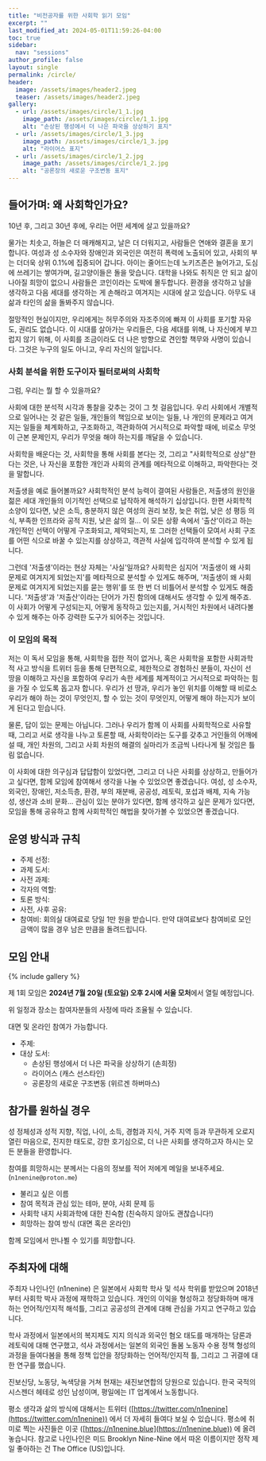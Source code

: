 ```yaml
---
title: "비전공자를 위한 사회학 읽기 모임"
excerpt: ""
last_modified_at: 2024-05-01T11:59:26-04:00
toc: true
sidebar:
  nav: "sessions"
author_profile: false
layout: single
permalink: /circle/
header:
  image: /assets/images/header2.jpeg
  teaser: /assets/images/header2.jpeg
gallery:
  - url: /assets/images/circle/1_1.jpg
    image_path: /assets/images/circle/1_1.jpg
    alt: "손상된 행성에서 더 나은 파국을 상상하기 표지"
  - url: /assets/images/circle/1_3.jpg
    image_path: /assets/images/circle/1_3.jpg
    alt: "라이어스 표지"
  - url: /assets/images/circle/1_2.jpg
    image_path: /assets/images/circle/1_2.jpg
    alt: "공론장의 새로운 구조변동 표지"
---
```


## 들어가며: 왜 사회학인가요?
10년 후, 그리고 30년 후에, 우리는 어떤 세계에 살고 있을까요?

물가는 치솟고, 하늘은 더 매캐해지고, 날은 더 더워지고, 사람들은 연애와 결혼을 포기합니다. 여성과 성 소수자와 장애인과 외국인은 여전히 폭력에 노출되어 있고, 사회의 부는 더더욱 상위 0.1%에 집중되어 갑니다. 아이는 줄어드는데 노키즈존은 늘어가고, 도심에 쓰레기는 쌓여가며, 길고양이들은 돌을 맞습니다. 대학을 나와도 취직은 안 되고 삶이 나아질 희망이 없으니 사람들은 코인이라는 도박에 몰두합니다. 환경을 생각하고 남을 생각하고 다음 세대를 생각하는 게 손해라고 여겨지는 시대에 살고 있습니다. 아무도 내 삶과 타인의 삶을 돌봐주지 않습니다.

절망적인 현실이지만, 우리에게는 허무주의와 자조주의에 빠져 이 사회를 포기할 자유도, 권리도 없습니다. 이 시대를 살아가는 우리들은, 다음 세대를 위해, 나 자신에게 부끄럽지 않기 위해, 이 사회를 조금이라도 더 나은 방향으로 견인할 책무와 사명이 있습니다. 그것은 누구의 일도 아니고, 우리 자신의 일입니다.

### 사회 분석을 위한 도구이자 필터로써의 사회학
그럼, 우리는 뭘 할 수 있을까요? 

사회에 대한 분석적 시각과 통찰을 갖추는 것이 그 첫 걸음입니다. 우리 사회에서 개별적으로 일어나는 것 같은 일들, 개인들의 책임으로 보이는 일들, 나 개인의 문제라고 여겨지는 일들을 체계화하고, 구조화하고, 객관화하여 거시적으로 파악할 때에, 비로소 무엇이 근본 문제인지, 우리가 무엇을 해야 하는지를 깨달을 수 있습니다.
 
사회학을 배운다는 것, 사회학을 통해 사회를 본다는 것, 그리고 "사회학적으로 상상"한다는 것은, 나 자신을 포함한 개인과 사회의 관계를 메타적으로 이해하고, 파악한다는 것을 말합니다. 

저출생을 예로 들어볼까요? 사회학적인 분석 능력이 결여된 사람들은, 저출생의 원인을 젊은 세대 개인들의 이기적인 선택으로 납작하게 해석하기 십상입니다. 한편 사회학적 소양이 있다면, 낮은 소득, 충분하지 않은 여성의 권리 보장, 늦은 취업, 낮은 성 평등 의식, 부족한 인프라와 공적 지원, 낮은 삶의 질... 이 모든 상황 속에서 '출산'이라고 하는 개인적인 선택이 어떻게 구조화되고, 제약되는지, 또 그러한 선택들이 모여서 사회 구조를 어떤 식으로 바꿀 수 있는지를 상상하고, 객관적 사실에 입각하여 분석할 수 있게 됩니다. 

그런데 '저출생'이라는 현상 자체는 '사실'일까요? 사회학은 심지어 '저출생이 왜 사회 문제로 여겨지게 되었는지'를 메타적으로 분석할 수 있게도 해주며, '저출생이 왜 사회 문제로 여겨지게 되었는지를 묻는 행위'를 또 한 번 더 비틀어서 분석할 수 있게도 해줍니다. '저출생'과 '저출산'이라는 단어가 가진 함의에 대해서도 생각할 수 있게 해주죠. 이 사회가 어떻게 구성되는지, 어떻게 동작하고 있는지를, 거시적인 차원에서 내려다볼 수 있게 해주는 아주 강력한 도구가 되어주는 것입니다.

### 이 모임의 목적
저는 이 독서 모임을 통해, 사회학을 접한 적이 없거나, 혹은 사회학을 포함한 사회과학적 사고 방식을 트위터 등을 통해 단편적으로, 제한적으로 경험하신 분들이, 자신이 선 땅을 이해하고 자신을 포함하여 우리가 속한 세계를 체계적이고 거시적으로 파악하는 힘을 가질 수 있도록 돕고자 합니다. 우리가 선 땅과, 우리가 놓인 위치를 이해할 때 비로소 우리가 해야 하는 것이 무엇인지, 할 수 있는 것이 무엇인지, 어떻게 해야 하는지가 보이게 된다고 믿습니다. 

물론, 답이 있는 문제는 아닙니다. 그러나 우리가 함께 이 사회를 사회학적으로 사유할 때, 그리고 서로 생각을 나누고 토론할 때, 사회학이라는 도구를 갖추고 거인들의 어깨에 설 때, 개인 차원의, 그리고 사회 차원의 해결의 실마리가 조금씩 나타나게 될 것임은 틀림 없습니다.

이 사회에 대한 의구심과 답답함이 있었다면, 그리고 더 나은 사회를 상상하고, 만들어가고 싶다면, 함께 모임에 참여해서 생각을 나눌 수 있었으면 좋겠습니다. 여성, 성 소수자, 외국인, 장애인, 저소득층, 환경, 부의 재분배, 공공성, 레토릭, 포섭과 배제, 지속 가능성, 생산과 소비 문화... 관심이 있는 분야가 있다면, 함께 생각하고 싶은 문제가 있다면, 모임을 통해 공유하고 함께 사회학적인 해법을 찾아가볼 수 있었으면 좋겠습니다. 


## 운영 방식과 규칙

- 주제 선정: 
- 과제 도서:
- 사전 과제: 
- 각자의 역할: 
- 토론 방식: 
- 사전, 사후 공유: 
- 참여비: 회의실 대여료로 당일 1만 원을 받습니다. 만약 대여료보다 참여비로 모인 금액이 많을 경우 남은 만큼을 돌려드립니다.


## 모임 안내

{% include gallery %}

제 1회 모임은 **2024년 7월 20일 (토요일) 오후 2시에 서울 모처**에서 열릴 예정입니다.

위 일정과 장소는 참여자분들의 사정에 따라 조율될 수 있습니다. 

대면 및 온라인 참여가 가능합니다. 

- 주제: 
- 대상 도서: 
  - 손상된 행성에서 더 나은 파국을 상상하기 (손희정) 
  - 라이어스 (캐스 선스타인)
  - 공론장의 새로운 구조변동 (위르겐 하버마스)

## 참가를 원하실 경우

성 정체성과 성적 지향, 직업, 나이, 소득, 경험과 지식, 거주 지역 등과 무관하게 오로지 열린 마음으로, 진지한 태도로, 강한 호기심으로, 더 나은 사회를 생각하고자 하시는 모든 분들을 환영합니다. 

참여를 희망하시는 분께서는 다음의 정보를 적어 저에게 메일을 보내주세요. (`n1nenine@proton.me`)

- 불리고 싶은 이름
- 참여 목적과 관심 있는 테마, 분야, 사회 문제 등
- 사회학 내지 사회과학에 대한 친숙함 (친숙하지 않아도 괜찮습니다!)
- 희망하는 참여 방식 (대면 혹은 온라인)

함께 모임에서 만나뵐 수 있기를 희망합니다. 

## 주최자에 대해

주최자 나인나인 (n1nenine) 은 일본에서 사회학 학사 및 석사 학위를 받았으며 2018년부터 사회학 박사 과정에 재학하고 있습니다. 개인의 이익을 형성하고 정당화하며 매개하는 언어적/인지적 해석틀, 그리고 공공성의 관계에 대해 관심을 가지고 연구하고 있습니다. 

학사 과정에서 일본에서의 복지제도 지지 의식과 외국인 혐오 태도를 매개하는 담론과 레토릭에 대해 연구했고, 석사 과정에서는 일본의 외국인 돌봄 노동자 수용 정책 형성의 과정을 들여다봄을 통해 정책 입안을 정당화하는 언어적/인지적 틀, 그리고 그 귀결에 대한 연구를 했습니다. 

진보신당, 노동당, 녹색당을 거쳐 현재는 새진보연합의 당원으로 있습니다. 한국 국적의 시스젠더 헤테로 성인 남성이며, 평일에는 IT 업계에서 노동합니다.

평소 생각과 삶의 방식에 대해서는 트위터 ([https://twitter.com/n1nenine](https://twitter.com/n1nenine)) 에서 더 자세히 들여다 보실 수 있습니다. 평소에 취미로 찍는 사진들은 이곳 ([https://n1nenine.blue](https://n1nenine.blue)) 에 올려놓습니다. 참고로 나인나인은 미드 Brooklyn Nine-Nine 에서 따온 이름이지만 정작 제일 좋아하는 건 The Office (US)입니다.


<!-- ## 과거의 모임들 -->

